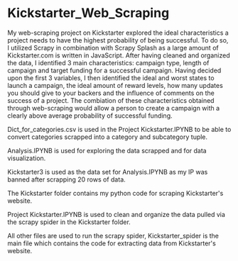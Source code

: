 # Kickstarter_Web_Scraping
My web-scraping project on Kickstarter explored the ideal characteristics a project needs to have the highest probability of being successful.
To do so, I utilized Scrapy in combination with Scrapy Splash as a large amount of Kickstarter.com is written in JavaScript.
After having cleaned and organized the data, I identified 3 main characteristics: campaign type, length of campaign and target funding for a successful campaign. 
Having decided upon the first 3 variables, I then identified the ideal and worst states to launch a campaign, the ideal amount of reward levels, how many updates you should give to your backers and the influence of comments on the success of a project.
The combiation of these characteristics obtained through web-scraping would allow a person to create a campaign with a clearly above average probability of successful funding.

Dict_for_categories.csv is used in the Project Kickstarter.IPYNB to be able to convert categories scrapped into a category and subcategory tuple.

Analysis.IPYNB is used for exploring the data scrapped and for data visualization.

Kickstarter3 is used as the data set for Analysis.IPYNB as my IP was banned after scrapping 20 rows of data.

The Kickstarter folder contains my python code for scraping Kickstarter's website.

Project Kickstarter.IPYNB is used to clean and organize the data pulled via the scrapy spider in the Kickstarter folder.

All other files are used to run the scrapy spider, Kickstarter_spider is the main file which contains the code for extracting data from Kickstarter's website.
